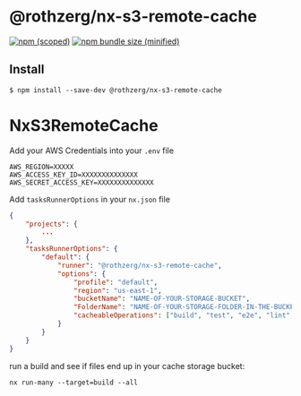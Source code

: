 # @rothzerg/nx-s3-remote-cache

[![npm (scoped)](https://img.shields.io/npm/v/@rothzerg/nx-s3-remote-cache.svg)](https://www.npmjs.com/package/@rothzerg/nx-s3-remote-cache)
[![npm bundle size (minified)](https://img.shields.io/bundlephobia/min/@rothzerg/nx-s3-remote-cache.svg)](https://www.npmjs.com/package/@rothzerg/nx-s3-remote-cache)

## Install

```
$ npm install --save-dev @rothzerg/nx-s3-remote-cache
```

# NxS3RemoteCache

Add your AWS Credentials into your `.env` file

```env
AWS_REGION=XXXXX
AWS_ACCESS_KEY_ID=XXXXXXXXXXXXXX
AWS_SECRET_ACCESS_KEY=XXXXXXXXXXXXXX
```

Add `tasksRunnerOptions` in your `nx.json` file

```json
{
    "projects": {
        ...
    },
    "tasksRunnerOptions": {
        "default": {
            "runner": "@rothzerg/nx-s3-remote-cache",
            "options": {
                "profile": "default",
                "region": "us-east-1",
                "bucketName": "NAME-OF-YOUR-STORAGE-BUCKET",
                "FolderName": "NAME-OF-YOUR-STORAGE-FOLDER-IN-THE-BUCKET",
                "cacheableOperations": ["build", "test", "e2e", "lint", "package", "prepare"]
            }
        }
    }
}

```

run a build and see if files end up in your cache storage bucket:

```
nx run-many --target=build --all
```
